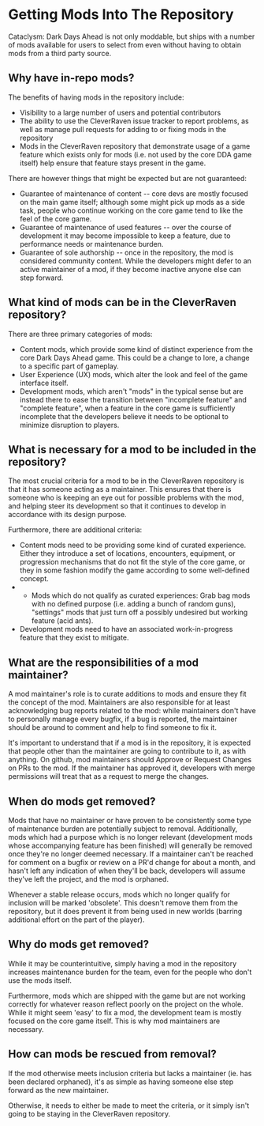 # Getting Mods Into The Repository

Cataclysm: Dark Days Ahead is not only moddable, but ships with a number of mods available for users to select from even without having to obtain mods from a third party source.

## Why have in-repo mods?

The benefits of having mods in the repository include:

*  Visibility to a large number of users and potential contributors
*  The ability to use the CleverRaven issue tracker to report problems, as well as manage pull requests for adding to or fixing mods in the repository
*  Mods in the CleverRaven repository that demonstrate usage of a game feature which exists only for mods (i.e. not used by the core DDA game itself) help ensure that feature stays present in the game.

There are however things that might be expected but are not guaranteed:

*  Guarantee of maintenance of content -- core devs are mostly focused on the main game itself; although some might pick up mods as a side task, people who continue working on the core game tend to like the feel of the core game.
*  Guarantee of maintenance of used features -- over the course of development it may become impossible to keep a feature, due to performance needs or maintenance burden.
*  Guarantee of sole authorship -- once in the repository, the mod is considered community content. While the developers might defer to an active maintainer of a mod, if they become inactive anyone else can step forward.

## What kind of mods can be in the CleverRaven repository?

There are three primary categories of mods:

*  Content mods, which provide some kind of distinct experience from the core Dark Days Ahead game. This could be a change to lore, a change to a specific part of gameplay.
*  User Experience (UX) mods, which alter the look and feel of the game interface itself.
*  Development mods, which aren't "mods" in the typical sense but are instead there to ease the transition between "incomplete feature" and "complete feature", when a feature in the core game is sufficiently incomplete that the developers believe it needs to be optional to minimize disruption to players.

## What is necessary for a mod to be included in the repository?

The most crucial criteria for a mod to be in the CleverRaven repository is that it has someone acting as a maintainer. This ensures that there is someone who is keeping an eye out for possible problems with the mod, and helping steer its development so that it continues to develop in accordance with its design purpose.

Furthermore, there are additional criteria:

*  Content mods need to be providing some kind of curated experience. Either they introduce a set of locations, encounters, equipment, or progression mechanisms that do not fit the style of the core game, or they in some fashion modify the game according to some well-defined concept.
*  *  Mods which do not qualify as curated experiences: Grab bag mods with no defined purpose (i.e. adding a bunch of random guns), "settings" mods that just turn off a possibly undesired but working feature (acid ants).
*  Development mods need to have an associated work-in-progress feature that they exist to mitigate. 

## What are the responsibilities of a mod maintainer?

A mod maintainer's role is to curate additions to mods and ensure they fit the concept of the mod.  Maintainers are also responsible for at least acknowledging bug reports related to the mod: while maintainers don't have to personally manage every bugfix, if a bug is reported, the maintainer should be around to comment and help to find someone to fix it.

It's important to understand that if a mod is in the repository, it is expected that people other than the maintainer are going to contribute to it, as with anything.  On github, mod maintainers should Approve or Request Changes on PRs to the mod.  If the maintainer has approved it, developers with merge permissions will treat that as a request to merge the changes.

## When do mods get removed?

Mods that have no maintainer or have proven to be consistently some type of maintenance burden are potentially subject to removal. Additionally, mods which had a purpose which is no longer relevant (development mods whose accompanying feature has been finished) will generally be removed once they're no longer deemed necessary.  If a maintainer can't be reached for comment on a bugfix or review on a PR'd change for about a month, and hasn't left any indication of when they'll be back, developers will assume they've left the project, and the mod is orphaned.

Whenever a stable release occurs, mods which no longer qualify for inclusion will be marked 'obsolete'. This doesn't remove them from the repository, but it does prevent it from being used in new worlds (barring additional effort on the part of the player).

## Why do mods get removed?

While it may be counterintuitive, simply having a mod in the repository increases maintenance burden for the team, even for the people who don't use the mods itself.

Furthermore, mods which are shipped with the game but are not working correctly for whatever reason reflect poorly on the project on the whole. While it might seem 'easy' to fix a mod, the development team is mostly focused on the core game itself. This is why mod maintainers are necessary.

## How can mods be rescued from removal?

If the mod otherwise meets inclusion criteria but lacks a maintainer (ie. has been declared orphaned), it's as simple as having someone else step forward as the new maintainer.

Otherwise, it needs to either be made to meet the criteria, or it simply isn't going to be staying in the CleverRaven repository.
